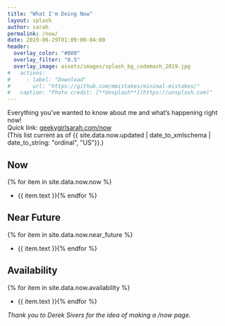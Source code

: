 ```yaml
---
title: "What I'm Doing Now"
layout: splash
author: sarah
permalink: /now/
date: 2019-06-29T01:09:00-04:00
header:
  overlay_color: "#000"
  overlay_filter: "0.5"
  overlay_image: assets/images/splash_bg_codemash_2019.jpg
#   actions:
#     - label: "Download"
#       url: "https://github.com/mmistakes/minimal-mistakes/"
#   caption: "Photo credit: [**Unsplash**](https://unsplash.com)"
---
```


Everything you’ve wanted to know about me and what’s happening right now! <br />
Quick link:  [geekygirlsarah.com/now](https://geekygirlsarah.com/now) <br />
(This list current as of {{ site.data.now.updated | date_to_xmlschema | date_to_string: "ordinal", "US"}}.)

## Now

{% for item in site.data.now.now %}
- {{ item.text }}{% endfor %}

## Near Future

{% for item in site.data.now.near_future %}
- {{ item.text }}{% endfor %}

## Availability

{% for item in site.data.now.availability %}
- {{ item.text }}{% endfor %}


_Thank you to Derek Sivers for the idea of making a /now page._
